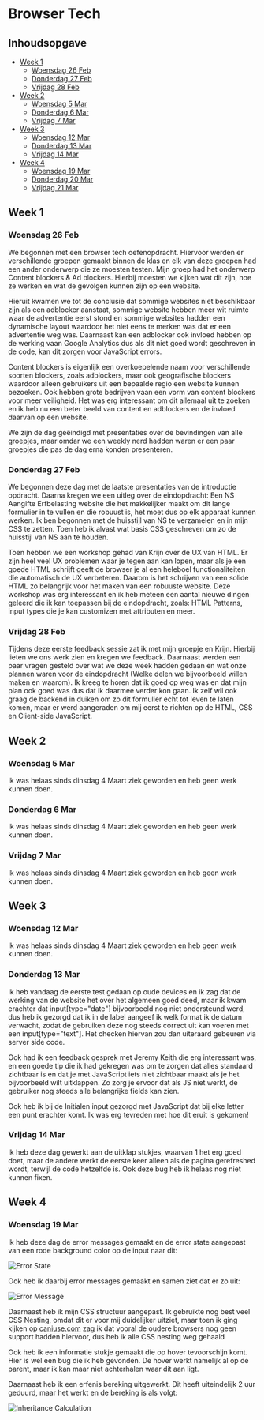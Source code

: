 # Browser Tech

## Inhoudsopgave

- [Week 1](#week-1)
  - [Woensdag 26 Feb](#woensdag-26-feb)
  - [Donderdag 27 Feb](#donderdag-27-feb)
  - [Vrijdag 28 Feb](#vrijdag-28-feb)
- [Week 2](#week-2)
  - [Woensdag 5 Mar](#woensdag-5-mar)
  - [Donderdag 6 Mar](#donderdag-6-mar)
  - [Vrijdag 7 Mar](#vrijdag-7-mar)
- [Week 3](#week-3)
  - [Woensdag 12 Mar](#woensdag-12-mar)
  - [Donderdag 13 Mar](#donderdag-13-mar)
  - [Vrijdag 14 Mar](#vrijdag-14-mar)
- [Week 4](#week-4)
  - [Woensdag 19 Mar](#woensdag-19-mar)
  - [Donderdag 20 Mar](#donderdag-20-mar)
  - [Vrijdag 21 Mar](#vrijdag-21-mar)

## Week 1

### Woensdag 26 Feb

We begonnen met een browser tech oefenopdracht. Hiervoor werden er verschillende groepen gemaakt binnen de klas en elk van deze groepen had een ander onderwerp die ze moesten testen. Mijn groep had het onderwerp Content blockers & Ad blockers. Hierbij moesten we kijken wat dit zijn, hoe ze werken en wat de gevolgen kunnen zijn op een website.

Hieruit kwamen we tot de conclusie dat sommige websites niet beschikbaar zijn als een adblocker aanstaat, sommige website hebben meer wit ruimte waar de advertentie eerst stond en sommige websites hadden een dynamische layout waardoor het niet eens te merken was dat er een advertentie weg was. Daarnaast kan een adblocker ook invloed hebben op de werking vaan Google Analytics dus als dit niet goed wordt geschreven in de code, kan dit zorgen voor JavaScript errors.

Content blockers is eigenlijk een overkoepelende naam voor verschillende soorten blockers, zoals adblockers, maar ook geografische blockers waardoor alleen gebruikers uit een bepaalde regio een website kunnen bezoeken. Ook hebben grote bedrijven vaan een vorm van content blockers voor meer veiligheid. Het was erg interessant om dit allemaal uit te zoeken en ik heb nu een beter beeld van content en adblockers en de invloed daarvan op een website.

We zijn de dag geëindigd met presentaties over de bevindingen van alle groepjes, maar omdar we een weekly nerd hadden waren er een paar groepjes die pas de dag erna konden presenteren.

### Donderdag 27 Feb

We begonnen deze dag met de laatste presentaties van de introductie opdracht. Daarna kregen we een uitleg over de eindopdracht: Een NS Aangifte Erfbelasting website die het makkelijker maakt om dit lange formulier in te vullen en die robuust is, het moet dus op elk apparaat kunnen werken. Ik ben begonnen met de huisstijl van NS te verzamelen en in mijn CSS te zetten. Toen heb ik alvast wat basis CSS geschreven om zo de huisstijl van NS aan te houden.

Toen hebben we een workshop gehad van Krijn over de UX van HTML. Er zijn heel veel UX problemen waar je tegen aan kan lopen, maar als je een goede HTML schrijft geeft de browser je al een heleboel functionaliteiten die automatisch de UX verbeteren. Daarom is het schrijven van een solide HTML zo belangrijk voor het maken van een robuuste website. Deze workshop was erg interessant en ik heb meteen een aantal nieuwe dingen geleerd die ik kan toepassen bij de eindopdracht, zoals: HTML Patterns, input types die je kan customizen met attributen en meer.

### Vrijdag 28 Feb

Tijdens deze eerste feedback sessie zat ik met mijn groepje en Krijn. Hierbij lieten we ons werk zien en kregen we feedback. Daarnaast werden een paar vragen gesteld over wat we deze week hadden gedaan en wat onze plannen waren voor de eindopdracht (Welke delen we bijvoorbeeld willen maken en waarom). Ik kreeg te horen dat ik goed op weg was en dat mijn plan ook goed was dus dat ik daarmee verder kon gaan. Ik zelf wil ook graag de backend in duiken om zo dit formulier echt tot leven te laten komen, maar er werd aangeraden om mij eerst te richten op de HTML, CSS en Client-side JavaScript.

## Week 2

### Woensdag 5 Mar

Ik was helaas sinds dinsdag 4 Maart ziek geworden en heb geen werk kunnen doen.

### Donderdag 6 Mar

Ik was helaas sinds dinsdag 4 Maart ziek geworden en heb geen werk kunnen doen.

### Vrijdag 7 Mar

Ik was helaas sinds dinsdag 4 Maart ziek geworden en heb geen werk kunnen doen.

## Week 3

### Woensdag 12 Mar

Ik was helaas sinds dinsdag 4 Maart ziek geworden en heb geen werk kunnen doen.

### Donderdag 13 Mar

Ik heb vandaag de eerste test gedaan op oude devices en ik zag dat de werking van de website het over het algemeen goed deed, maar ik kwam erachter dat input[type="date"] bijvoorbeeld nog niet ondersteund werd, dus heb ik gezorgd dat ik in de label aangeef ik welk format ik de datum verwacht, zodat de gebruiken deze nog steeds correct uit kan voeren met een input[type="text"]. Het checken hiervan zou dan uiteraard gebeuren via server side code.

Ook had ik een feedback gesprek met Jeremy Keith die erg interessant was, en een goede tip die ik had gekregen was om te zorgen dat alles standaard zichtbaar is en dat je met JavaScript iets niet zichtbaar maakt als je het bijvoorbeeld wilt uitklappen. Zo zorg je ervoor dat als JS niet werkt, de gebruiker nog steeds alle belangrijke fields kan zien.

Ook heb ik bij de Initialen input gezorgd met JavaScript dat bij elke letter een punt erachter komt. Ik was erg tevreden met hoe dit eruit is gekomen!

### Vrijdag 14 Mar

Ik heb deze dag gewerkt aan de uitklap stukjes, waarvan 1 het erg goed doet, maar de andere werkt de eerste keer alleen als de pagina gerefreshed wordt, terwijl de code hetzelfde is. Ook deze bug heb ik helaas nog niet kunnen fixen.

## Week 4

### Woensdag 19 Mar

Ik heb deze dag de error messages gemaakt en de error state aangepast van een rode background color op de input naar dit:

![Error State](./images/error-state.png)

Ook heb ik daarbij error messages gemaakt en samen ziet dat er zo uit:

![Error Message](./images/error-message.png)

Daarnaast heb ik mijn CSS structuur aangepast. Ik gebruikte nog best veel CSS Nesting, omdat dit er voor mij duidelijker uitziet, maar toen ik ging kijken op [caniuse.com](https://caniuse.com/css-nesting) zag ik dat vooral de oudere browsers nog geen support hadden hiervoor, dus heb ik alle CSS nesting weg gehaald

Ook heb ik een informatie stukje gemaakt die op hover tevoorschijn komt. Hier is wel een bug die ik heb gevonden. De hover werkt namelijk al op de parent, maar ik kan maar niet achterhalen waar dit aan ligt.

Daarnaast heb ik een erfenis bereking uitgewerkt. Dit heeft uiteindelijk 2 uur geduurd, maar het werkt en de bereking is als volgt:

![Inheritance Calculation](./images/berekening-erfenis.webp)
